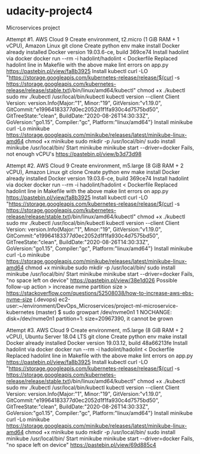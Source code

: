 # udacity-project4
Microservices project

Attempt #1. AWS Cloud 9
  Create environment, t2.micro (1 GiB RAM + 1 vCPU), Amazon Linux
  git clone
  Create python env
  make install
  Docker already installed
    Docker version 19.03.6-ce, build 369ce74
  Install hadolint via docker
    docker run --rm -i hadolint/hadolint < Dockerfile
    Replaced hadolint line in Makefile with the above
  make lint errors on app.py
    https://pastebin.pl/view/fa8b3925
  Install kubectl
    curl -LO "https://storage.googleapis.com/kubernetes-release/release/$(curl -s https://storage.googleapis.com/kubernetes-release/release/stable.txt)/bin/linux/amd64/kubectl"
    chmod +x ./kubectl
    sudo mv ./kubectl /usr/local/bin/kubectl
    kubectl version --client
      Client Version: version.Info{Major:"1", Minor:"19", GitVersion:"v1.19.0", GitCommit:"e19964183377d0ec2052d1f1fa930c4d7575bd50", GitTreeState:"clean", BuildDate:"2020-08-26T14:30:33Z", GoVersion:"go1.15", Compiler:"gc", Platform:"linux/amd64"}
  Install minikube
    curl -Lo minikube https://storage.googleapis.com/minikube/releases/latest/minikube-linux-amd64
    chmod +x minikube
    sudo mkdir -p /usr/local/bin/
    sudo install minikube /usr/local/bin/
  Start minikube
    minikube start --driver=docker
    Fails, not enough vCPU's
      https://pastebin.pl/view/b3d73d98
      
Attempt #2. AWS Cloud 9
  Create environment, m5.large (8 GiB RAM + 2 vCPU), Amazon Linux
  git clone
  Create python env
  make install
  Docker already installed
    Docker version 19.03.6-ce, build 369ce74
  Install hadolint via docker
    docker run --rm -i hadolint/hadolint < Dockerfile
    Replaced hadolint line in Makefile with the above
  make lint errors on app.py
    https://pastebin.pl/view/fa8b3925
  Install kubectl
    curl -LO "https://storage.googleapis.com/kubernetes-release/release/$(curl -s https://storage.googleapis.com/kubernetes-release/release/stable.txt)/bin/linux/amd64/kubectl"
    chmod +x ./kubectl
    sudo mv ./kubectl /usr/local/bin/kubectl
    kubectl version --client
      Client Version: version.Info{Major:"1", Minor:"19", GitVersion:"v1.19.0", GitCommit:"e19964183377d0ec2052d1f1fa930c4d7575bd50", GitTreeState:"clean", BuildDate:"2020-08-26T14:30:33Z", GoVersion:"go1.15", Compiler:"gc", Platform:"linux/amd64"}
  Install minikube
    curl -Lo minikube https://storage.googleapis.com/minikube/releases/latest/minikube-linux-amd64
    chmod +x minikube
    sudo mkdir -p /usr/local/bin/
    sudo install minikube /usr/local/bin/
  Start minikube
    minikube start --driver=docker
    Fails, "no space left on device"
      https://pastebin.pl/view/38e1d026
    Possible follow-up action > increase nvme partition size > https://stackoverflow.com/questions/52508038/how-to-increase-aws-ebs-nvme-size
      (.devops) ec2-user:~/environment/DevOps_Microservices/project-ml-microservice-kubernetes (master) $ sudo growpart /dev/nvme0n1 1
      NOCHANGE: disk=/dev/nvme0n1 partition=1: size=20967390, it cannot be grown

Attempt #3. AWS Cloud 9
  Create environment, m5.large (8 GiB RAM + 2 vCPU), Ubuntu Server 18.04 LTS
  git clone
  Create python env
  make install
  Docker already installed
    Docker version 19.03.12, build 48a66213fe
  Install hadolint via docker
    docker run --rm -i hadolint/hadolint < Dockerfile
    Replaced hadolint line in Makefile with the above
  make lint errors on app.py
    https://pastebin.pl/view/fa8b3925
  Install kubectl
    curl -LO "https://storage.googleapis.com/kubernetes-release/release/$(curl -s https://storage.googleapis.com/kubernetes-release/release/stable.txt)/bin/linux/amd64/kubectl"
    chmod +x ./kubectl
    sudo mv ./kubectl /usr/local/bin/kubectl
    kubectl version --client
      Client Version: version.Info{Major:"1", Minor:"19", GitVersion:"v1.19.0", GitCommit:"e19964183377d0ec2052d1f1fa930c4d7575bd50", GitTreeState:"clean", BuildDate:"2020-08-26T14:30:33Z", GoVersion:"go1.15", Compiler:"gc", Platform:"linux/amd64"}
  Install minikube
    curl -Lo minikube https://storage.googleapis.com/minikube/releases/latest/minikube-linux-amd64
    chmod +x minikube
    sudo mkdir -p /usr/local/bin/
    sudo install minikube /usr/local/bin/
  Start minikube
    minikube start --driver=docker
    Fails, "no space left on device"
      https://pastebin.pl/view/69d885c4
